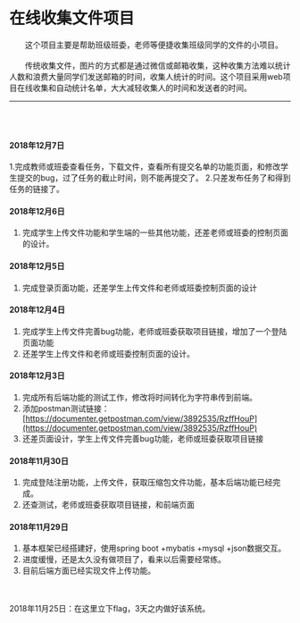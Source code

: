 # 在线收集文件项目
&emsp;&emsp;这个项目主要是帮助班级班委，老师等便捷收集班级同学的文件的小项目。 <br/><br/>
&emsp;&emsp;传统收集文件，图片的方式都是通过微信或邮箱收集，这种收集方法难以统计人数和浪费大量同学们发送邮箱的时间，收集人统计的时间。这个项目采用web项目在线收集和自动统计名单，大大减轻收集人的时间和发送者的时间。
<hr/>
<br/><br/>

#### 2018年12月7日
1.完成教师或班委查看任务，下载文件，查看所有提交名单的功能页面，和修改学生提交的bug，过了任务的截止时间，则不能再提交了。
2.只差发布任务了和得到任务的链接了。


#### 2018年12月6日
1. 完成学生上传文件功能和学生端的一些其他功能，还差老师或班委的控制页面的设计。


#### 2018年12月5日
1. 完成登录页面功能，还差学生上传文件和老师或班委控制页面的设计



#### 2018年12月4日
1. 完成学生上传文件完善bug功能，老师或班委获取项目链接，增加了一个登陆页面功能
2. 还差学生上传文件和老师或班委控制页面的设计。


#### 2018年12月3日
1. 完成所有后端功能的测试工作，修改将时间转化为字符串传到前端。
2. 添加postman测试链接：[https://documenter.getpostman.com/view/3892535/RzffHouP](https://documenter.getpostman.com/view/3892535/RzffHouP)
3. 还差页面设计，学生上传文件完善bug功能，老师或班委获取项目链接

#### 2018年11月30日
1. 完成登陆注册功能，上传文件，获取压缩包文件功能，基本后端功能已经完成。
2. 还查测试，老师或班委获取项目链接，和前端页面

#### 2018年11月29日
1. 基本框架已经搭建好，使用spring boot +mybatis +mysql +json数据交互。
2. 进度缓慢，还是太久没有做项目了，看来以后需要经常练。
3. 目前后端方面已经实现文件上传功能。

<br/><br/>
2018年11月25日：在这里立下flag，3天之内做好该系统。